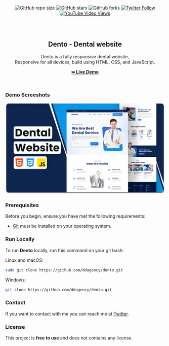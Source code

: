 <div align="center">
  
  ![GitHub repo size](https://img.shields.io/github/repo-size/ddagency/dento)
  ![GitHub stars](https://img.shields.io/github/stars/ddagency/dento?style=social)
  ![GitHub forks](https://img.shields.io/github/forks/ddagency/dento?style=social)
[![Twitter Follow](https://img.shields.io/twitter/follow/ddagency?style=social)](https://twitter.com/intent/follow?screen_name=ddagency)
  [![YouTube Video Views](https://img.shields.io/youtube/views/q0WvF0OVWVg?style=social)](https://youtu.be/q0WvF0OVWVg)

  <br />
  <br />

  <h2 align="center">Dento - Dental website</h2>

  Dento is a fully responsive dental website, <br />Responsive for all devices, build using HTML, CSS, and JavaScript.

  <a href="https://codewithsadee.github.io/dentelo/"><strong>➥ Live Demo</strong></a>

</div>

<br />

### Demo Screeshots

![Dentelo Desktop Demo](./readme-images/desktop.png "Desktop Demo")

### Prerequisites

Before you begin, ensure you have met the following requirements:

* [Git](https://git-scm.com/downloads "Download Git") must be installed on your operating system.

### Run Locally

To run **Dento** locally, run this command on your git bash:

Linux and macOS:

```bash
sudo git clone https://github.com/ddagency/dento.git
```

Windows:

```bash
git clone https://github.com/ddagency/dento.git
```

### Contact

If you want to contact with me you can reach me at [Twitter](https://www.twitter.com/ddagency).

### License

This project is **free to use** and does not contains any license.
